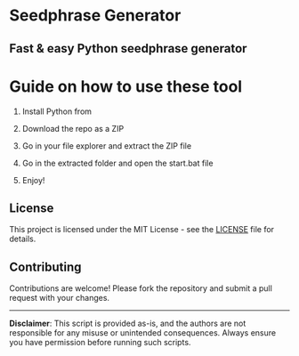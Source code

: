 # Seedphrase Generator       
         
## Fast & easy Python seedphrase generator         
             
# Guide on how to use these tool          
             
1. Install Python from           
   
2. Download the repo as a ZIP        
   
3. Go in your file explorer and extract the ZIP file      
        
4. Go in the extracted folder and open the start.bat file      
        
5. Enjoy!         
            
## License             
     
This project is licensed under the MIT License - see the [LICENSE](LICENSE) file for details.                 
    
## Contributing     
        
Contributions are welcome! Please fork the repository and submit a pull request with your changes.            
        
---       
        
**Disclaimer**: This script is provided as-is, and the authors are not responsible for any misuse or unintended consequences. Always ensure you have permission before running such scripts.            
